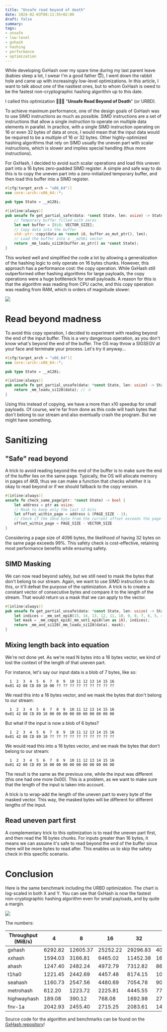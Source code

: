 ```yaml
---
title: "Unsafe read beyond of death"
date: 2024-02-03T08:11:55+02:00
draft: false
summary: 
tags: 
- unsafe
- low-level
- gxhash
- hashing
- performance
- optimization
---
```


While developing GxHash over my spare time during my last parent leave (babies sleep a lot, I swear I'm a good father 😇), I went down the rabbit hole and came up with increasingly low-level optimizations. In this article, I want to talk about one of the nastiest ones, but to whom GxHash is owed to be the fastest non-cryptographic hashing algorithm up to this date. 

I called this optimization 🥁🥁🥁 "**Unsafe Read Beyond of Death**" (or URBD).

To achieve maximum performance, one of the design goals of GxHash was to use SIMD instructions as much as possible. SIMD instructions are a set of instructions that allow a single instruction to operate on multiple data elements in parallel. In practice, with a single SIMD instruction operating on 16 or even 32 bytes of data at once, I would mean that the input data would be required to be a multiple of 16 or 32 bytes. Other highly-optimized hashing algorithms that rely on SIMD usually the uneven part with scalar instructions, which is slower and implies special handling (thus more instructions).

For GxHash, I decided to avoid such scalar operations and load this uneven part into a 16 bytes zero-padded SIMD register. A simple and safe way to do this is to copy the uneven part into a zero-initialized temporary buffer, and then load this buffer into a SIMD register.

```rust
#[cfg(target_arch = "x86_64")]
use core::arch::x86_64::*;

pub type State = __m128i;

#[inline(always)]
pub unsafe fn get_partial_safe(data: *const State, len: usize) -> State {
    // Temporary buffer filled with zeros
    let mut buffer = [0i8; VECTOR_SIZE];
    // Copy data into the buffer
    std::ptr::copy(data as *const i8, buffer.as_mut_ptr(), len);
    // Load the buffer into a __m256i vector
    return _mm_loadu_si128(buffer.as_ptr() as *const State);
}
```

This worked well and simplified the code a lot by allowing a generalization of the hashing logic to only operate on 16 bytes chunks. However, this approach has a performance cost: the copy operation. While GxHash still outperformed other hashing algorithms for large payloads, the copy operations were a huge bottleneck for small payloads. A reason for this is that the algorithm was reading from CPU cache, and this copy operation was reading from RAM, which is orders of magnitude slower.

![](copy.png)

# Read beyond madness

To avoid this copy operation, I decided to experiment with reading beyond the end of the input buffer. This is a very dangerous operation, as you don't know what's beyond the end of the buffer. The OS may throw a SIGSEGV at your face and terminate your process. Let's try it anyway...

```rust
#[cfg(target_arch = "x86_64")]
use core::arch::x86_64::*;

pub type State = __m128i;

#[inline(always)]
pub unsafe fn get_partial_unsafe(data: *const State, len: usize) -> State {
    return _mm_loadu_si128(data); // ☠️
}
```

Using this instead of copying, we have a more than x10 speedup for small payloads. Of course, we're far from done as this code will hash bytes that don't belong to our stream and also eventually crash the program. But we might have something.

# Sanitizing

## "Safe" read beyond

A trick to avoid reading beyond the end of the buffer is to make sure the end of the buffer lies on the same page. Typically, the OS will allocate memory in pages of 4KB, thus we can make a function that checks whether it is okay to read beyond or if we should fallback to the copy version.

```rust
#[inline(always)]
unsafe fn check_same_page(ptr: *const State) -> bool {
    let address = ptr as usize;
    // Mask to keep only the last 12 bits
    let offset_within_page = address & (PAGE_SIZE - 1);
    // Check if the 16nd byte from the current offset exceeds the page boundary
    offset_within_page < PAGE_SIZE - VECTOR_SIZE
}
```

Considering a page size of 4096 bytes, the likelihood of having 32 bytes on the same page exceeds 99%. This safety check is cost-effective, retaining most performance benefits while ensuring safety.

## SIMD Masking

We can now read beyond safely, but we still need to mask the bytes that don't belong to our stream. Again, we want to use SIMD instruction to do this, or it'll defeat the purpose of the optimization. A trick is to create a constant vector of consecutive bytes and compare it to the length of the stream. That would return us a mask that we can apply to the vector.

```rust
#[inline(always)]
pub unsafe fn get_partial_unsafe(data: *const State, len: usize) -> State {
    let indices = _mm_set_epi8(15, 14, 13, 12, 11, 10, 9, 8, 7, 6, 5, 4, 3, 2, 1, 0);
    let mask = _mm_cmpgt_epi8(_mm_set1_epi8(len as i8), indices);
    return _mm_and_si128(_mm_loadu_si128(data), mask);
}
```

## Mixing length back into equation

We're not done yet. As we're read N bytes into a 16 bytes vector, we kind of lost the context of the length of that uneven part.

For instance, let's say our input data is a blob of 7 bytes, like so:

```
  1  2  3  4  5  6  7  8  9  10 11 12 13 14 15 16
0x01 42 08 CD 89 10 00 ?? ?? ?? ?? ?? ?? ?? ?? ??
```

We read this into a 16 bytes vector, and we mask the bytes that don't belong to our stream:

```
  1  2  3  4  5  6  7  8  9  10 11 12 13 14 15 16
0x01 42 08 CD 89 10 00 00 00 00 00 00 00 00 00 00
```

But what if the input is now a blob of 6 bytes?
```
  1  2  3  4  5  6  7  8  9  10 11 12 13 14 15 16
0x01 42 08 CD 89 10 ?? ?? ?? ?? ?? ?? ?? ?? ?? ??
```

We would read this into a 16 bytes vector, and we mask the bytes that don't belong to our stream:

```
  1  2  3  4  5  6  7  8  9  10 11 12 13 14 15 16
0x01 42 08 CD 89 10 00 00 00 00 00 00 00 00 00 00
```

The result is the same as the previous one, while the input was different (this one had one more 0x00). This is a problem, as we want to make sure that the length of the input is taken into account. 

A trick is to wrap-add the length of the uneven part to every byte of the masked vector. This way, the masked bytes will be different for different lengths of the input.

## Read uneven part first

A complementary trick to this optimization is to read the uneven part first, and then read the 16 bytes chunks. For inputs greater than 16 bytes, it means we can assume it's safe to read beyond the end of the buffer since there will be more bytes to read after. This enables us to skip the safety check in this specific scenario.

# Conclusion

Here is the same benchmark including the URBD optimization. The chart is log-scaled in both X and Y. You can see that GxHash is now the fastest non-cryptographic hashing algorithm even for small payloads, and by quite a margin.

![](urbd.png)

The numbers:

| Throughput (MiB/s) | 4 | 8 | 16 | 32 | 64 |
|---|---|---|---|---|---|
| gxhash | 6292.82 | 12605.37 | 25252.22 | 29296.83 | 40690.10 |
| xxhash | 1594.03 | 3166.81 | 6465.02 | 11452.38 | 16961.84 |
| ahash | 1247.40 | 2482.24 | 4972.79 | 7312.82 | 8663.48 |
| t1ha0 | 1221.45 | 2442.69 | 4457.48 | 8174.15 | 10766.91 |
| seahash | 1160.73 | 2547.56 | 4480.69 | 7054.78 | 9047.05 |
| metrohash | 612.20 | 1223.72 | 2225.81 | 4445.55 | 7768.96 |
| highwayhash | 189.08 | 390.12 | 768.08 | 1692.98 | 2780.67 |
| fnv-1a | 2042.93 | 2455.40 | 2715.25 | 2083.61 | 1462.05 |

Source code for the algorithm and benchmarks can be found on the [GxHash repository](https://github.com/ogxd/gxhash)!
